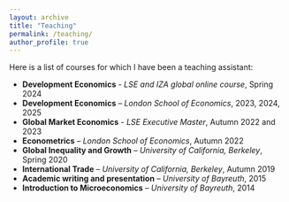 ```yaml
---
layout: archive
title: "Teaching"
permalink: /teaching/
author_profile: true
---
```



Here is a list of courses for which I have been a teaching assistant:

- **Development Economics** - *LSE and IZA global online course*, Spring 2024
- **Development Economics** – *London School of Economics*, 2023, 2024, 2025
- **Global Market Economics** - *LSE Executive Master*, Autumn 2022 and 2023
- **Econometrics** – *London School of Economics*, Autumn 2022
- **Global Inequality and Growth** – *University of California, Berkeley*, Spring 2020
- **International Trade** – *University of California, Berkeley*, Autumn 2019
- **Academic writing and presentation** – *University of Bayreuth*, 2015
- **Introduction to Microeconomics** – *University of Bayreuth*, 2014

